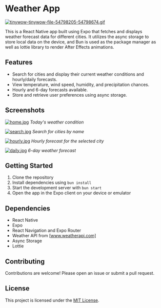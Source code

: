 # Weather App

[![tinywow-tinywow-file-54798205-54798674.gif](https://i.postimg.cc/fbBLnJLN/tinywow-tinywow-file-54798205-54798674.gif)](https://postimg.cc/d7ZvGQrH)

This is a React Native app built using Expo that fetches and displays weather forecast data for different cities. It utilizes the async storage to store local data on the device, and Bun is used as the package manager as well as lottie library to render After Effects animations.

## Features

- Search for cities and display their current weather conditions and hourly/daily forecasts.
- View temperature, wind speed, humidity, and precipitation chances.
- Hourly and 6-day forecasts available.
- Store and retrieve user preferences using async storage.

## Screenshots

[![home.jpg](https://i.postimg.cc/Jhw3DYcn/home.jpg)](https://postimg.cc/9Dpwspk5)
_Today's weather condition_

[![search.jpg](https://i.postimg.cc/9fGdGPJB/search.jpg)](https://postimg.cc/v1ZxynR1)
_Search for cities by name_

[![hourly.jpg](https://i.postimg.cc/ZRH6QbkB/hourly.jpg)](https://postimg.cc/vg11gdZb)
_Hourly forecast for the selected city_

[![daily.jpg](https://i.postimg.cc/G2dkzBfn/daily.jpg)](https://postimg.cc/TyNL3PGt)
_6-day weather forecast_

## Getting Started

1. Clone the repository
2. Install dependencies using `bun install`
3. Start the development server with `bun start`
4. Open the app in the Expo client on your device or emulator

## Dependencies

- React Native
- Expo
- React Navigation and Expo Router
- Weather API from [www.weatherapi.com]
- Async Storage
- Lottie

## Contributing

Contributions are welcome! Please open an issue or submit a pull request.

## License

This project is licensed under the [MIT License](LICENSE).
